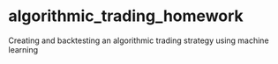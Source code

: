 # algorithmic_trading_homework
Creating and backtesting an algorithmic trading strategy using machine learning
